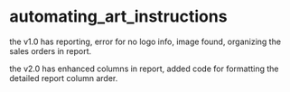 # automating_art_instructions



the v1.0 has reporting, error for no logo info, image found, organizing the sales orders in report.

the v2.0 has enhanced columns in report, added code for formatting the detailed report column arder.

